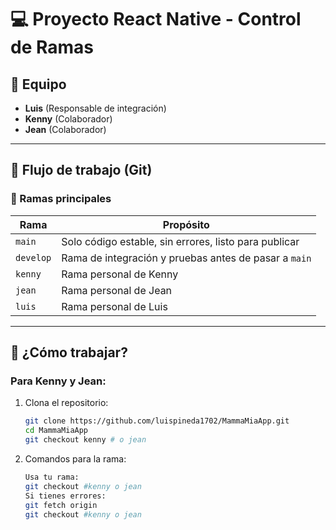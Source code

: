 # 💻 Proyecto React Native - Control de Ramas

## 👥 Equipo
- **Luis** (Responsable de integración)
- **Kenny** (Colaborador)
- **Jean** (Colaborador)

---

## 🧭 Flujo de trabajo (Git)

### 🌳 Ramas principales

| Rama       | Propósito                                              |
|------------|--------------------------------------------------------|
| `main`     | Solo código estable, sin errores, listo para publicar  |
| `develop`  | Rama de integración y pruebas antes de pasar a `main` |
| `kenny`    | Rama personal de Kenny                                 |
| `jean`     | Rama personal de Jean                                  |
| `luis`     | Rama personal de Luis                                  |

---

## 🔧 ¿Cómo trabajar?

### Para Kenny y Jean:

1. Clona el repositorio:
   ```bash
   git clone https://github.com/luispineda1702/MammaMiaApp.git
   cd MammaMiaApp
   git checkout kenny # o jean

2. Comandos para la rama:
    ```bash
    Usa tu rama:
    git checkout #kenny o jean
    Si tienes errores:
    git fetch origin
    git checkout #kenny o jean

   
